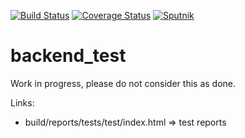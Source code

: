 [![Build Status](https://travis-ci.com/dawidkotarba/backend_test.svg?branch=master)](https://travis-ci.com/dawidkotarba/backend_test)
[![Coverage Status](https://coveralls.io/repos/github/dawidkotarba/backend_test/badge.svg?branch=master)](https://coveralls.io/github/dawidkotarba/backend_test?branch=master)
[![Sputnik](https://sputnik.ci/conf/badge)](https://sputnik.ci/app#/builds/dawidkotarba/backend_test)

# backend_test

Work in progress, please do not consider this as done.

Links:
- build/reports/tests/test/index.html => test reports